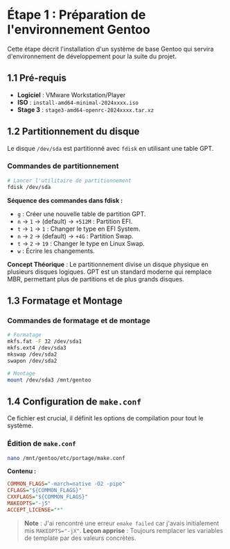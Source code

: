 # Étape 1 : Préparation de l'environnement Gentoo

Cette étape décrit l'installation d'un système de base Gentoo qui servira d'environnement de développement pour la suite du projet.

## 1.1 Pré-requis

- **Logiciel** : VMware Workstation/Player
- **ISO** : `install-amd64-minimal-2024xxxx.iso`
- **Stage 3** : `stage3-amd64-openrc-2024xxxx.tar.xz`

## 1.2 Partitionnement du disque

Le disque `/dev/sda` est partitionné avec `fdisk` en utilisant une table GPT.

### Commandes de partitionnement

```bash
# Lancer l'utilitaire de partitionnement
fdisk /dev/sda
```

**Séquence des commandes dans fdisk :**

- `g` : Créer une nouvelle table de partition GPT.
- `n` -> `1` -> (default) -> `+512M` : Partition EFI.
- `t` -> `1` -> `1` : Changer le type en EFI System.
- `n` -> `2` -> (default) -> `+4G` : Partition Swap.
- `t` -> `2` -> `19` : Changer le type en Linux Swap.
- `w` : Écrire les changements.

**Concept Théorique** : Le partitionnement divise un disque physique en plusieurs disques logiques. GPT est un standard moderne qui remplace MBR, permettant plus de partitions et de plus grands disques.

## 1.3 Formatage et Montage

### Commandes de formatage et de montage

```bash
# Formatage
mkfs.fat -F 32 /dev/sda1
mkfs.ext4 /dev/sda3
mkswap /dev/sda2
swapon /dev/sda2

# Montage
mount /dev/sda3 /mnt/gentoo
```

## 1.4 Configuration de `make.conf`

Ce fichier est crucial, il définit les options de compilation pour tout le système.

### Édition de `make.conf`

```bash
nano /mnt/gentoo/etc/portage/make.conf
```

**Contenu :**

```ini
COMMON_FLAGS="-march=native -O2 -pipe"
CFLAGS="${COMMON_FLAGS}"
CXXFLAGS="${COMMON_FLAGS}"
MAKEOPTS="-j5"
ACCEPT_LICENSE="*"
```

> **Note** : J'ai rencontré une erreur `emake failed` car j'avais initialement mis `MAKEOPTS="-jX"`. **Leçon apprise** : Toujours remplacer les variables de template par des valeurs concrètes.

